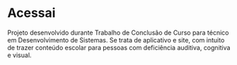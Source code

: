 # Acessai
Projeto desenvolvido durante Trabalho de Conclusão de Curso para técnico em Desenvolvimento de Sistemas. Se trata de aplicativo e site, com intuito de trazer conteúdo escolar para pessoas com deficiência auditiva, cognitiva e visual.
